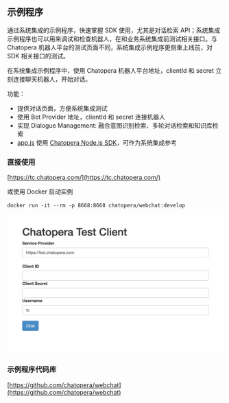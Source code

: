 ## 示例程序

通过系统集成的示例程序，快速掌握 SDK 使用，尤其是对话检索 API；系统集成示例程序也可以用来调试和检查机器人，在和业务系统集成前测试相关接口。与 Chatopera 机器人平台的测试页面不同，系统集成示例程序更侧重上线前，对 SDK 相关接口的测试。

在系统集成示例程序中，使用 Chatopera 机器人平台地址，clientId 和 secret 立刻连接聊天机器人，开始对话。

功能：

- 提供对话页面，方便系统集成测试
- 使用 Bot Provider 地址，clientId 和 secret 连接机器人
- 实现 Dialogue Management: 融合意图识别检索、多轮对话检索和知识库检索
- [app.js](https://github.com/chatopera/webchat/blob/master/app/app.js) 使用 [Chatopera Node.js SDK](https://www.npmjs.com/package/@chatopera/sdk)，可作为系统集成参考

### 直接使用

[https://tc.chatopera.com/](https://tc.chatopera.com/)

或使用 Docker 启动实例

```
docker run -it --rm -p 8668:8668 chatopera/webchat:develop
```

<img width="600" src="../../../images/products/platform/webchat-1.jpeg" alt="" />

### 示例程序代码库

[https://github.com/chatopera/webchat](https://github.com/chatopera/webchat)
